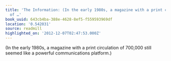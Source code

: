 ```yaml
---
title: 'The Information: (In the early 1980s, a magazine with a print circulation
  of …'
book_uuid: 643cb4ba-388e-4628-8ef5-f559593969df
location: '0.542031'
source: readmill
highlighted_on: '2012-12-07T02:47:53.000Z'
---
```


(In the early 1980s, a magazine with a print circulation of 700,000 still seemed like a powerful communications platform.)